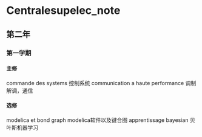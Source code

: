 # Centralesupelec_note

## 第二年
### 第一学期
#### 主修
commande des systems  控制系统
communication a haute performance  调制解调，通信
#### 选修
modelica et bond graph  modelica软件以及键合图
apprentissage bayesian  贝叶斯机器学习
